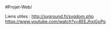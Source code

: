 #Projet-Web/

Liens utiles :
http://svground.fr/svgdom.php
https://www.youtube.com/watch?v=8EEJhxiGoPo
